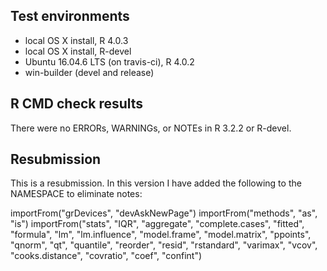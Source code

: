 ## Test environments
* local OS X install, R 4.0.3
* local OS X install, R-devel
* Ubuntu 16.04.6 LTS (on travis-ci), R 4.0.2
* win-builder (devel and release)

## R CMD check results
There were no ERRORs, WARNINGs, or NOTEs in R 3.2.2 or R-devel.

## Resubmission
This is a resubmission. In this version I have 
added the following to the NAMESPACE to eliminate notes:

importFrom("grDevices", "devAskNewPage")
importFrom("methods", "as", "is")
importFrom("stats", "IQR", "aggregate", "complete.cases", "fitted",
           "formula", "lm", "lm.influence", "model.frame",
           "model.matrix", "ppoints", "qnorm", "qt", "quantile",
           "reorder", "resid", "rstandard", "varimax", "vcov",
           "cooks.distance", "covratio", "coef", "confint")
